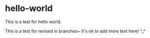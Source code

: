 # hello-world
This is a test for hello world.

This is a test for revised in branches~
It's ok to add more text here!
^_^
